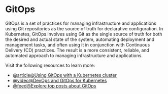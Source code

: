# GitOps

GitOps is a set of practices for managing infrastructure and applications using Git repositories as the source of truth for declarative configuration. In Kubernetes, GitOps involves using Git as the single source of truth for both the desired and actual state of the system, automating deployment and management tasks, and often using it in conjunction with Continuous Delivery (CD) practices. The result is a more consistent, reliable, and automated approach to managing infrastructure and applications.

Visit the following resources to learn more:

- [@article@Using GitOps with a Kubernetes cluster](https://docs.gitlab.com/ee/user/clusters/agent/gitops.html)
- [@video@DevOps and GitOps for Kubernetes](https://www.youtube.com/watch?v=PFLimPh5-wo)
- [@feed@Explore top posts about GitOps](https://app.daily.dev/tags/gitops?ref=roadmapsh)